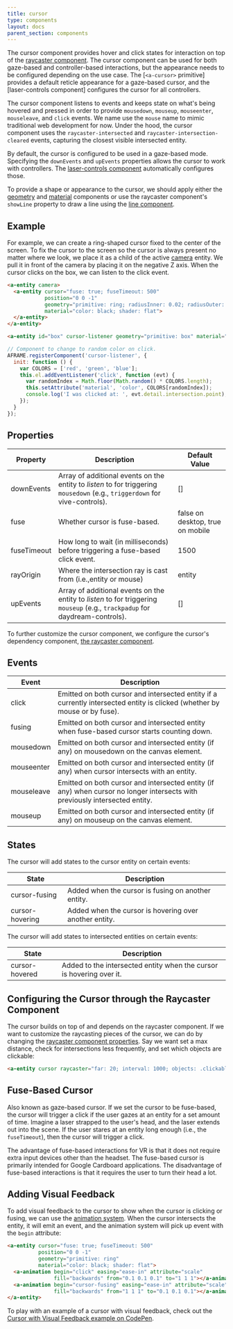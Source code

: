 ```yaml
---
title: cursor
type: components
layout: docs
parent_section: components
---
```


[a-cursor]: ../primitives/a-cursor.md
[laser-controls]: ./laser-controls.md
[raycaster]: ./raycaster.md

The cursor component provides hover and click states for interaction on top of
the [raycaster component][raycaster]. The cursor component can be used for
both gaze-based and controller-based interactions, but the appearance needs
to be configured depending on the use case. The [`<a-cursor>` primitive] provides
a default reticle appearance for a gaze-based cursor, and the [laser-controls
component] configures the cursor for all controllers.

The cursor component listens to events and keeps state on what's being hovered
and pressed in order to provide `mousedown`, `mouseup`, `mouseenter`,
`mouseleave`, and `click` events. We name use the `mouse` name to mimic
traditional web development for now. Under the hood, the cursor component uses
the `raycaster-intersected` and `raycaster-intersection-cleared` events,
capturing the closest visible intersected entity.

By default, the cursor is configured to be used in a gaze-based mode.
Specifying the `downEvents` and `upEvents` properties allows the cursor to work
with controllers.  The [laser-controls component][laser-controls] automatically
configures those.

[geometry]: ./geometry.md
[line]: ./line.md
[material]: ./material.md

To provide a shape or appearance to the cursor, we should apply either the
[geometry][geometry] and [material][material] components or use the raycaster
component's `showLine` property to draw a line using the [line
component][line].

## Example

[camera]: ./camera.md

For example, we can create a ring-shaped cursor fixed to the center of the
screen. To fix the cursor to the screen so the cursor is always present no
matter where we look, we place it as a child of the active [camera][camera]
entity. We pull it in front of the camera by placing it on the negative Z axis.
When the cursor clicks on the box, we can listen to the click event.

```html
<a-entity camera>
  <a-entity cursor="fuse: true; fuseTimeout: 500"
            position="0 0 -1"
            geometry="primitive: ring; radiusInner: 0.02; radiusOuter: 0.03"
            material="color: black; shader: flat">
  </a-entity>
</a-entity>

<a-entity id="box" cursor-listener geometry="primitive: box" material="color: blue"></a-entity>
```

```js
// Component to change to random color on click.
AFRAME.registerComponent('cursor-listener', {
  init: function () {
    var COLORS = ['red', 'green', 'blue'];
    this.el.addEventListener('click', function (evt) {
      var randomIndex = Math.floor(Math.random() * COLORS.length);
      this.setAttribute('material', 'color', COLORS[randomIndex]);
      console.log('I was clicked at: ', evt.detail.intersection.point);
    });
  }
});
```

## Properties

| Property    | Description                                                                                                                | Default Value                    |
|-------------|----------------------------------------------------------------------------------------------------------------------------|----------------------------------|
| downEvents  | Array of additional events on the entity to *listen* to for triggering `mousedown` (e.g., `triggerdown` for vive-controls).  | []                               |
| fuse        | Whether cursor is fuse-based.                                                                                              | false on desktop, true on mobile |
| fuseTimeout | How long to wait (in milliseconds) before triggering a fuse-based click event.                                             | 1500                             |
| rayOrigin     | Where the intersection ray is cast from (i.e.,entity or mouse) | entity
| upEvents    | Array of additional events on the entity to *listen* to for triggering `mouseup` (e.g., `trackpadup` for daydream-controls). | []                               |

To further customize the cursor component, we configure the cursor's dependency
component, [the raycaster component][raycaster].

## Events

| Event         | Description                                                                                                                 |
|---------------|-----------------------------------------------------------------------------------------------------------------------------|
| click         | Emitted on both cursor and intersected entity if a currently intersected entity is clicked (whether by mouse or by fuse).   |
| fusing        | Emitted on both cursor and intersected entity when fuse-based cursor starts counting down.                                  |
| mousedown     | Emitted on both cursor and intersected entity (if any) on mousedown on the canvas element.                                  |
| mouseenter    | Emitted on both cursor and intersected entity (if any) when cursor intersects with an entity.                               |
| mouseleave    | Emitted on both cursor and intersected entity (if any) when cursor no longer intersects with previously intersected entity. |
| mouseup       | Emitted on both cursor and intersected entity (if any) on mouseup on the canvas element.                                    |

## States

The cursor will add states to the cursor entity on certain events:

| State           | Description                                            |
|-----------------|--------------------------------------------------------|
| cursor-fusing   | Added when the cursor is fusing on another entity.     |
| cursor-hovering | Added when the cursor is hovering over another entity. |

The cursor will add states to intersected entities on certain events:

| State          | Description                                                          |
|----------------|----------------------------------------------------------------------|
| cursor-hovered | Added to the intersected entity when the cursor is hovering over it. |

## Configuring the Cursor through the Raycaster Component

[raycasterprops]: ./raycaster.md#properties

The cursor builds on top of and depends on the raycaster component. If we
want to customize the raycasting pieces of the cursor, we can do by changing
the [raycaster component properties][raycasterprops]. Say we want set a max
distance, check for intersections less frequently, and set which objects are
clickable:

```html
<a-entity cursor raycaster="far: 20; interval: 1000; objects: .clickable"></a-entity>
```

## Fuse-Based Cursor

Also known as gaze-based cursor. If we set the cursor to be fuse-based, the
cursor will trigger a click if the user gazes at an entity for a set amount of
time. Imagine a laser strapped to the user's head, and the laser extends out
into the scene. If the user stares at an entity long enough (i.e., the
`fuseTimeout`), then the cursor will trigger a click.

The advantage of fuse-based interactions for VR is that it does not require
extra input devices other than the headset. The fuse-based cursor is primarily
intended for Google Cardboard applications. The disadvantage of fuse-based
interactions is that it requires the user to turn their head a lot.

## Adding Visual Feedback

[animation]: ../core/animations.md

To add visual feedback to the cursor to show when the cursor is clicking or
fusing, we can use the [animation system][animation].  When the cursor
intersects the entity, it will emit an event, and the animation system will
pick up event with the `begin` attribute:

```html
<a-entity cursor="fuse: true; fuseTimeout: 500"
          position="0 0 -1"
          geometry="primitive: ring"
          material="color: black; shader: flat">
  <a-animation begin="click" easing="ease-in" attribute="scale"
               fill="backwards" from="0.1 0.1 0.1" to="1 1 1"></a-animation>
  <a-animation begin="cursor-fusing" easing="ease-in" attribute="scale"
               fill="backwards" from="1 1 1" to="0.1 0.1 0.1"></a-animation>
</a-entity>
```

[cursor-codepen]: http://codepen.io/anon/pen/dpmpJP

To play with an example of a cursor with visual feedback, check out the [Cursor
with Visual Feedback example on CodePen][cursor-codepen].
